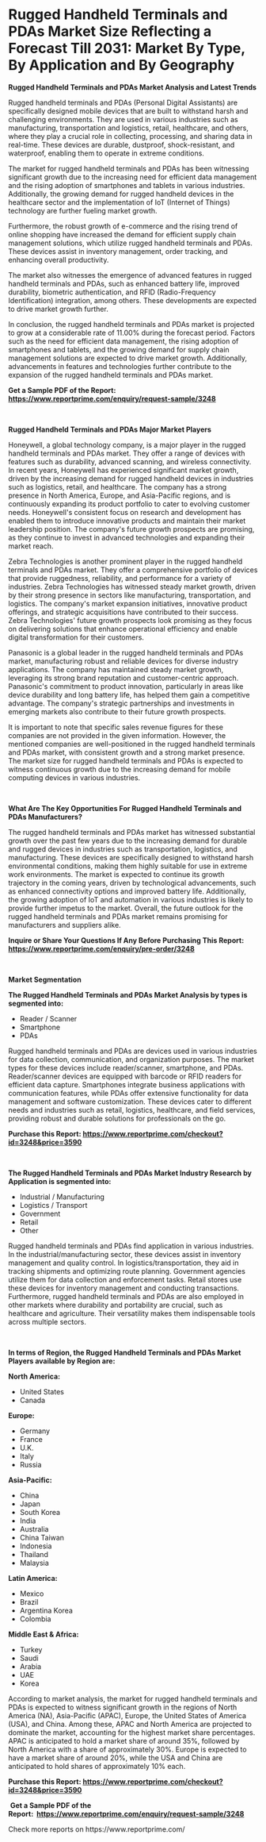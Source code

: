 <p><h1>Rugged Handheld Terminals and PDAs Market Size Reflecting a Forecast Till 2031: Market By Type, By Application and By Geography</h1></p><p><strong>Rugged Handheld Terminals and PDAs Market Analysis and Latest Trends</strong></p>
<p><p>Rugged handheld terminals and PDAs (Personal Digital Assistants) are specifically designed mobile devices that are built to withstand harsh and challenging environments. They are used in various industries such as manufacturing, transportation and logistics, retail, healthcare, and others, where they play a crucial role in collecting, processing, and sharing data in real-time. These devices are durable, dustproof, shock-resistant, and waterproof, enabling them to operate in extreme conditions.</p><p>The market for rugged handheld terminals and PDAs has been witnessing significant growth due to the increasing need for efficient data management and the rising adoption of smartphones and tablets in various industries. Additionally, the growing demand for rugged handheld devices in the healthcare sector and the implementation of IoT (Internet of Things) technology are further fueling market growth.</p><p>Furthermore, the robust growth of e-commerce and the rising trend of online shopping have increased the demand for efficient supply chain management solutions, which utilize rugged handheld terminals and PDAs. These devices assist in inventory management, order tracking, and enhancing overall productivity.</p><p>The market also witnesses the emergence of advanced features in rugged handheld terminals and PDAs, such as enhanced battery life, improved durability, biometric authentication, and RFID (Radio-Frequency Identification) integration, among others. These developments are expected to drive market growth further.</p><p>In conclusion, the rugged handheld terminals and PDAs market is projected to grow at a considerable rate of 11.00% during the forecast period. Factors such as the need for efficient data management, the rising adoption of smartphones and tablets, and the growing demand for supply chain management solutions are expected to drive market growth. Additionally, advancements in features and technologies further contribute to the expansion of the rugged handheld terminals and PDAs market.</p></p>
<p><strong>Get a Sample PDF of the Report:&nbsp; <a href="https://www.reportprime.com/enquiry/request-sample/3248">https://www.reportprime.com/enquiry/request-sample/3248</a></strong></p>
<p>&nbsp;</p>
<p><strong>Rugged Handheld Terminals and PDAs Major Market Players</strong></p>
<p><p>Honeywell, a global technology company, is a major player in the rugged handheld terminals and PDAs market. They offer a range of devices with features such as durability, advanced scanning, and wireless connectivity. In recent years, Honeywell has experienced significant market growth, driven by the increasing demand for rugged handheld devices in industries such as logistics, retail, and healthcare. The company has a strong presence in North America, Europe, and Asia-Pacific regions, and is continuously expanding its product portfolio to cater to evolving customer needs. Honeywell's consistent focus on research and development has enabled them to introduce innovative products and maintain their market leadership position. The company's future growth prospects are promising, as they continue to invest in advanced technologies and expanding their market reach.</p><p>Zebra Technologies is another prominent player in the rugged handheld terminals and PDAs market. They offer a comprehensive portfolio of devices that provide ruggedness, reliability, and performance for a variety of industries. Zebra Technologies has witnessed steady market growth, driven by their strong presence in sectors like manufacturing, transportation, and logistics. The company's market expansion initiatives, innovative product offerings, and strategic acquisitions have contributed to their success. Zebra Technologies' future growth prospects look promising as they focus on delivering solutions that enhance operational efficiency and enable digital transformation for their customers.</p><p>Panasonic is a global leader in the rugged handheld terminals and PDAs market, manufacturing robust and reliable devices for diverse industry applications. The company has maintained steady market growth, leveraging its strong brand reputation and customer-centric approach. Panasonic's commitment to product innovation, particularly in areas like device durability and long battery life, has helped them gain a competitive advantage. The company's strategic partnerships and investments in emerging markets also contribute to their future growth prospects.</p><p>It is important to note that specific sales revenue figures for these companies are not provided in the given information. However, the mentioned companies are well-positioned in the rugged handheld terminals and PDAs market, with consistent growth and a strong market presence. The market size for rugged handheld terminals and PDAs is expected to witness continuous growth due to the increasing demand for mobile computing devices in various industries.</p></p>
<p>&nbsp;</p>
<p><strong>What Are The Key Opportunities For Rugged Handheld Terminals and PDAs Manufacturers?</strong></p>
<p><p>The rugged handheld terminals and PDAs market has witnessed substantial growth over the past few years due to the increasing demand for durable and rugged devices in industries such as transportation, logistics, and manufacturing. These devices are specifically designed to withstand harsh environmental conditions, making them highly suitable for use in extreme work environments. The market is expected to continue its growth trajectory in the coming years, driven by technological advancements, such as enhanced connectivity options and improved battery life. Additionally, the growing adoption of IoT and automation in various industries is likely to provide further impetus to the market. Overall, the future outlook for the rugged handheld terminals and PDAs market remains promising for manufacturers and suppliers alike.</p></p>
<p><strong>Inquire or Share Your Questions If Any Before Purchasing This Report: <a href="https://www.reportprime.com/enquiry/pre-order/3248">https://www.reportprime.com/enquiry/pre-order/3248</a></strong></p>
<p>&nbsp;</p>
<p><strong>Market Segmentation</strong></p>
<p><strong>The Rugged Handheld Terminals and PDAs Market Analysis by types is segmented into:</strong></p>
<p><ul><li>Reader / Scanner</li><li>Smartphone</li><li>PDAs</li></ul></p>
<p><p>Rugged handheld terminals and PDAs are devices used in various industries for data collection, communication, and organization purposes. The market types for these devices include reader/scanner, smartphone, and PDAs. Reader/scanner devices are equipped with barcode or RFID readers for efficient data capture. Smartphones integrate business applications with communication features, while PDAs offer extensive functionality for data management and software customization. These devices cater to different needs and industries such as retail, logistics, healthcare, and field services, providing robust and durable solutions for professionals on the go.</p></p>
<p><strong>Purchase this Report:&nbsp;<a href="https://www.reportprime.com/checkout?id=3248&price=3590">https://www.reportprime.com/checkout?id=3248&price=3590</a></strong></p>
<p>&nbsp;</p>
<p><strong>The Rugged Handheld Terminals and PDAs Market Industry Research by Application is segmented into:</strong></p>
<p><ul><li>Industrial / Manufacturing</li><li>Logistics / Transport</li><li>Government</li><li>Retail</li><li>Other</li></ul></p>
<p><p>Rugged handheld terminals and PDAs find application in various industries. In the industrial/manufacturing sector, these devices assist in inventory management and quality control. In logistics/transportation, they aid in tracking shipments and optimizing route planning. Government agencies utilize them for data collection and enforcement tasks. Retail stores use these devices for inventory management and conducting transactions. Furthermore, rugged handheld terminals and PDAs are also employed in other markets where durability and portability are crucial, such as healthcare and agriculture. Their versatility makes them indispensable tools across multiple sectors.</p></p>
<p>&nbsp;</p>
<p><strong>In terms of Region, the Rugged Handheld Terminals and PDAs Market Players available by Region are:</strong></p>
<p>
    <p> <strong> North America: </strong>
        <ul>
            <li>United States</li>
            <li>Canada</li>
        </ul>
        </p> 
    <p> <strong> Europe: </strong>
        <ul>
            <li>Germany</li>
            <li>France</li>
            <li>U.K.</li>
            <li>Italy</li>
            <li>Russia</li>
        </ul>
        </p> 
    <p> <strong> Asia-Pacific: </strong>
        <ul>
            <li>China</li>
            <li>Japan</li>
            <li>South Korea</li>
            <li>India</li>
            <li>Australia</li>
            <li>China Taiwan</li>
            <li>Indonesia</li>
            <li>Thailand</li>
            <li>Malaysia</li>
        </ul>
        </p> 
    <p> <strong> Latin America: </strong>
        <ul>
            <li>Mexico</li>
            <li>Brazil</li>
            <li>Argentina Korea</li>
            <li>Colombia</li>
        </ul>
        </p> 
    <p> <strong> Middle East & Africa: </strong>
        <ul>
            <li>Turkey</li>
            <li>Saudi</li>
            <li>Arabia</li>
            <li>UAE</li>
            <li>Korea</li>
        </ul>
    </p>
    </p>
<p><p>According to market analysis, the market for rugged handheld terminals and PDAs is expected to witness significant growth in the regions of North America (NA), Asia-Pacific (APAC), Europe, the United States of America (USA), and China. Among these, APAC and North America are projected to dominate the market, accounting for the highest market share percentages. APAC is anticipated to hold a market share of around 35%, followed by North America with a share of approximately 30%. Europe is expected to have a market share of around 20%, while the USA and China are anticipated to hold shares of approximately 10% each.</p></p>
<p><strong>Purchase this Report: <a href="https://www.reportprime.com/checkout?id=3248&price=3590">https://www.reportprime.com/checkout?id=3248&price=3590</a></strong></p>
<p>&nbsp;<strong>Get a Sample PDF of the Report:&nbsp;&nbsp;<a href="https://www.reportprime.com/enquiry/request-sample/3248">https://www.reportprime.com/enquiry/request-sample/3248</a></strong></p>
<p><strong></strong></p>
<p>Check more reports on https://www.reportprime.com/</p>